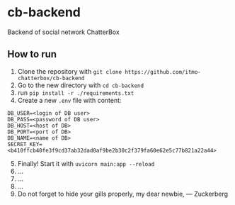 # cb-backend
Backend of social network ChatterBox

## How to run

1. Clone the repository with `git clone https://github.com/itmo-chatterbox/cb-backend`
2. Go to the new directory with `cd cb-backend`
3. run `pip install -r ./requirements.txt`
4. Create a new `.env` file with content:
```
DB_USER=<login of DB user>
DB_PASS=<password of DB user>
DB_HOST=<host of DB>
DB_PORT=<port of DB>
DB_NAME=<name of DB>
SECRET_KEY=<b410ffcb40fe3f9cd37ab32dad0af9be2b30c2f379fa60e62e5c77b821a22a44>
```
5. Finally! Start it with `uvicorn main:app --reload`
6. ...
7. ...
8. ...
9. Do not forget to hide your gills properly, my dear newbie, — Zuсkerberg
